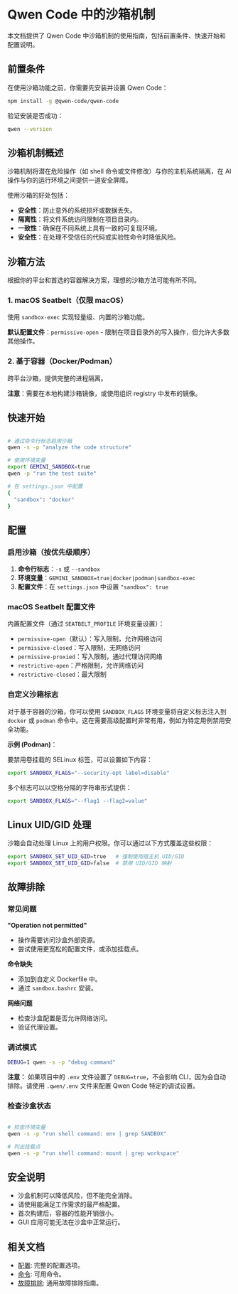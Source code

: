 # Qwen Code 中的沙箱机制

本文档提供了 Qwen Code 中沙箱机制的使用指南，包括前置条件、快速开始和配置说明。

## 前置条件

在使用沙箱功能之前，你需要先安装并设置 Qwen Code：

```bash
npm install -g @qwen-code/qwen-code
```

验证安装是否成功：

```bash
qwen --version
```

## 沙箱机制概述

沙箱机制将潜在危险操作（如 shell 命令或文件修改）与你的主机系统隔离，在 AI 操作与你的运行环境之间提供一道安全屏障。

使用沙箱的好处包括：

- **安全性**：防止意外的系统损坏或数据丢失。
- **隔离性**：将文件系统访问限制在项目目录内。
- **一致性**：确保在不同系统上具有一致的可复现环境。
- **安全性**：在处理不受信任的代码或实验性命令时降低风险。

## 沙箱方法

根据你的平台和首选的容器解决方案，理想的沙箱方法可能有所不同。

### 1. macOS Seatbelt（仅限 macOS）

使用 `sandbox-exec` 实现轻量级、内置的沙箱功能。

**默认配置文件**：`permissive-open` - 限制在项目目录外的写入操作，但允许大多数其他操作。

### 2. 基于容器（Docker/Podman）

跨平台沙箱，提供完整的进程隔离。

**注意**：需要在本地构建沙箱镜像，或使用组织 registry 中发布的镜像。

## 快速开始

```bash

# 通过命令行标志启用沙箱
qwen -s -p "analyze the code structure"

# 使用环境变量
export GEMINI_SANDBOX=true
qwen -p "run the test suite"

# 在 settings.json 中配置
{
  "sandbox": "docker"
}
```

## 配置

### 启用沙箱（按优先级顺序）

1. **命令行标志**：`-s` 或 `--sandbox`
2. **环境变量**：`GEMINI_SANDBOX=true|docker|podman|sandbox-exec`
3. **配置文件**：在 `settings.json` 中设置 `"sandbox": true`

### macOS Seatbelt 配置文件

内置配置文件（通过 `SEATBELT_PROFILE` 环境变量设置）：

- `permissive-open`（默认）：写入限制，允许网络访问
- `permissive-closed`：写入限制，无网络访问
- `permissive-proxied`：写入限制，通过代理访问网络
- `restrictive-open`：严格限制，允许网络访问
- `restrictive-closed`：最大限制

### 自定义沙箱标志

对于基于容器的沙箱，你可以使用 `SANDBOX_FLAGS` 环境变量将自定义标志注入到 `docker` 或 `podman` 命令中。这在需要高级配置时非常有用，例如为特定用例禁用安全功能。

**示例 (Podman)**：

要禁用卷挂载的 SELinux 标签，可以设置如下内容：

```bash
export SANDBOX_FLAGS="--security-opt label=disable"
```

多个标志可以以空格分隔的字符串形式提供：

```bash
export SANDBOX_FLAGS="--flag1 --flag2=value"
```

## Linux UID/GID 处理

沙箱会自动处理 Linux 上的用户权限。你可以通过以下方式覆盖这些权限：

```bash
export SANDBOX_SET_UID_GID=true   # 强制使用宿主机 UID/GID
export SANDBOX_SET_UID_GID=false  # 禁用 UID/GID 映射
```

## 故障排除

### 常见问题

**"Operation not permitted"**

- 操作需要访问沙盒外部资源。
- 尝试使用更宽松的配置文件，或添加挂载点。

**命令缺失**

- 添加到自定义 Dockerfile 中。
- 通过 `sandbox.bashrc` 安装。

**网络问题**

- 检查沙盒配置是否允许网络访问。
- 验证代理设置。

### 调试模式

```bash
DEBUG=1 qwen -s -p "debug command"
```

**注意：** 如果项目中的 `.env` 文件设置了 `DEBUG=true`，不会影响 CLI，因为会自动排除。请使用 `.qwen/.env` 文件来配置 Qwen Code 特定的调试设置。

### 检查沙盒状态

```bash

# 检查环境变量
qwen -s -p "run shell command: env | grep SANDBOX"

# 列出挂载点
qwen -s -p "run shell command: mount | grep workspace"
```

## 安全说明

- 沙盒机制可以降低风险，但不能完全消除。
- 请使用能满足工作需求的最严格配置。
- 首次构建后，容器的性能开销很小。
- GUI 应用可能无法在沙盒中正常运行。

## 相关文档

- [配置](./cli/configuration.md): 完整的配置选项。
- [命令](./cli/commands.md): 可用命令。
- [故障排除](./troubleshooting.md): 通用故障排除指南。